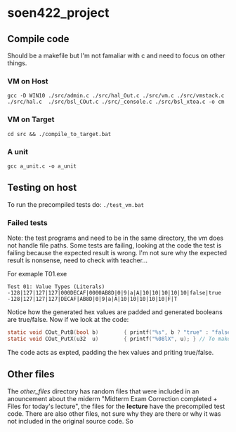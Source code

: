 # soen422_project

## Compile code
Should be a makefile but I'm not famaliar with c and need to focus on other things.

### VM on Host
`gcc -D WIN10 ./src/admin.c ./src/hal_Out.c ./src/vm.c ./src/vmstack.c  ./src/hal.c  ./src/bsl_COut.c ./src/_console.c ./src/bsl_xtoa.c -o cm`    

### VM on Target
`cd src && ./compile_to_target.bat`


### A unit
`gcc a_unit.c -o a_unit`

## Testing on host
To run the precompiled tests do:
`./test_vm.bat`

### Failed tests
Note: the test programs and need to be in the same directory, the vm does not handle file paths.
Some tests are failing, looking at the code the test is failing because the expected result is wrong. I'm not sure why the expected result is nonsense, need to check with teacher...

For exmaple T01.exe
```
Test 01: Value Types (Literals)
-128|127|127|127|000DECAF|0000AB8D|0|9|a|A|10|10|10|10|10|false|true
-128|127|127|127|DECAF|AB8D|0|9|a|A|10|10|10|10|10|F|T
```

Notice how the generated hex values are padded and generated booleans are true/false.
Now if we look at the code:
```c
static void COut_PutB(bool b)        { printf("%s", b ? "true" : "false"); }
static void COut_PutX(u32  u)        { printf("%08lX", u); } // To make hex output always aligned to 8 hex digits.
```
The code acts as expted, padding the hex values and priting true/false.

## Other files
The *other_files* directory has random files that were included in an anouncement about the miderm "Midterm Exam Correction completed + Files for today's lecture",
the files for the **lecture** have the precompiled test code. There are also other files, not sure why they are there or why it was not included in the original source code. So

